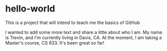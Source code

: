 # hello-world
This is a project that will intend to teach me the basics of GitHub

I wanted to add some more text and share a little about who I am. My name is Trevin, and I'm currently living in Davis, CA. At the moment, I am taking a Master's course, CS 633. It's been great so far!
